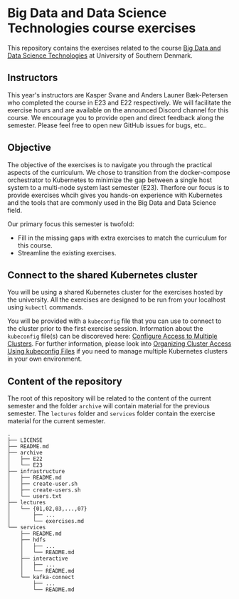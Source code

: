 # Big Data and Data Science Technologies course exercises
This repository contains the exercises related to the course [Big Data and Data Science Technologies](https://odin.sdu.dk/sitecore/index.php?a=fagbesk&id=138236&listid=18888&lang=en) at University of Southern Denmark.

## Instructors
This year's instructors are Kasper Svane and Anders Launer Bæk-Petersen who completed the course in E23 and E22 respectively. We will facilitate the exercise hours and are available on the announced Discord channel for this course.
We encourage you to provide open and direct feedback along the semester. Please feel free to open new GitHub issues for bugs, etc..

## Objective
The objective of the exercises is to navigate you through the practical aspects of the curriculum. 
We chose to transition from the docker-compose orchestrator to Kubernetes to minimize the gap between a single host system to a multi-node system last semester (E23). Therfore our focus is to provide exercises whcih gives you hands-on experience with Kubernetes and the tools that are commonly used in the Big Data and Data Science field.

Our primary focus this semester is twofold:
- Fill in the missing gaps with extra exercises to match the curriculum for this course.  
- Streamline the existing exercises.

## Connect to the shared Kubernetes cluster

You will be using a shared Kubernetes cluster for the exercises hosted by the university. All the exercises are designed to be run from your localhost using `kubectl` commands.

You will be provided with a `kubeconfig` file that you can use to connect to the cluster prior to the first exercise session.
Information about the `kubeconfig` file(s) can be discoreved here: [Configure Access to Multiple Clusters](https://kubernetes.io/docs/tasks/access-application-cluster/configure-access-multiple-clusters/). For further information, please look into [Organizing Cluster Access Using kubeconfig Files](https://kubernetes.io/docs/concepts/configuration/organize-cluster-access-kubeconfig/) if you need to manage multiple Kubernetes clusters in your own environment.

## Content of the repository
The root of this repository will be related to the content of the current semester and the folder `archive` will contain material for the previous semester. The `lectures` folder and `services` folder contain the exercise material for the current semester. 

```
.
├── LICENSE
├── README.md
├── archive
│   ├── E22 
│   └── E23
├── infrastructure
│   ├── README.md
│   ├── create-user.sh
│   ├── create-users.sh
│   └── users.txt
├── lectures
│   └── {01,02,03,...,07}
│       ├── ...
│       └── exercises.md
└── services
    ├── README.md
    ├── hdfs
    │   ├── ... 
    │   └── README.md
    ├── interactive
    │   ├── ...
    │   └── README.md
    └── kafka-connect
        ├── ...
        └── README.md
```
